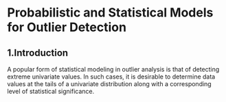 # Probabilistic and Statistical Models for Outlier Detection
## 1.Introduction
A popular form of statistical modeling in outlier analysis is that of detecting extreme univariate values. In such cases, it is desirable to determine data values at the tails of a univariate distribution along with a corresponding level of statistical significance. 
